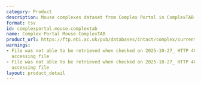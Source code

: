 ```yaml
---
category: Product
description: Mouse complexes dataset from Complex Portal in ComplexTAB format
format: tsv
id: complexportal.mouse.complextab
name: Complex Portal Mouse ComplexTAB
product_url: https://ftp.ebi.ac.uk/pub/databases/intact/complex/current/complextab/mus_musculus.tsv
warnings:
- File was not able to be retrieved when checked on 2025-10-27_ HTTP 404 error when
  accessing file
- File was not able to be retrieved when checked on 2025-10-27_ HTTP 404 error when
  accessing file
layout: product_detail
---
```

